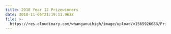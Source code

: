 ```yaml
---
title: 2018 Year 12 Prizewinners
date: 2018-11-05T21:19:11.963Z
file: >-
  https://res.cloudinary.com/whanganuihigh/image/upload/v1565926683/Prizewinners/2018/Master_Year_12_Prizegiving_Programme_2018.pdf
---
```


